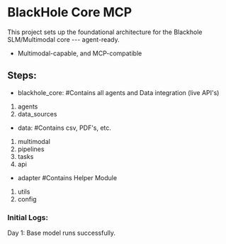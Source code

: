 # BlackHole Core MCP

This project sets up the foundational architecture for the Blackhole SLM/Multimodal core --- agent-ready.

- Multimodal-capable, and MCP-compatible

## Steps:
- blackhole_core: #Contains all agents and Data integration (live API's)
1. agents
2. data_sources

- data: #Contains csv, PDF's, etc.
1. multimodal
2. pipelines
3. tasks
4. api

- adapter #Contains Helper Module
1. utils
2. config

### Initial Logs:
Day 1: Base model runs successfully.

